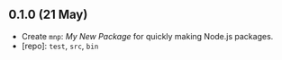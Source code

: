 ## 0.1.0 (21 May)

- Create `mnp`: _My New Package_ for quickly making Node.js packages.
- [repo]: `test`, `src`, `bin`
